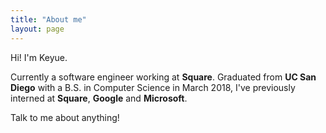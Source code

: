 ```yaml
---
title: "About me"
layout: page
---
```


Hi! I'm Keyue.

Currently a software engineer working at **Square**. Graduated from **UC San Diego** with a B.S. in Computer Science in March 2018, I've previously interned at **Square**, **Google** and **Microsoft**.

Talk to me about anything!
